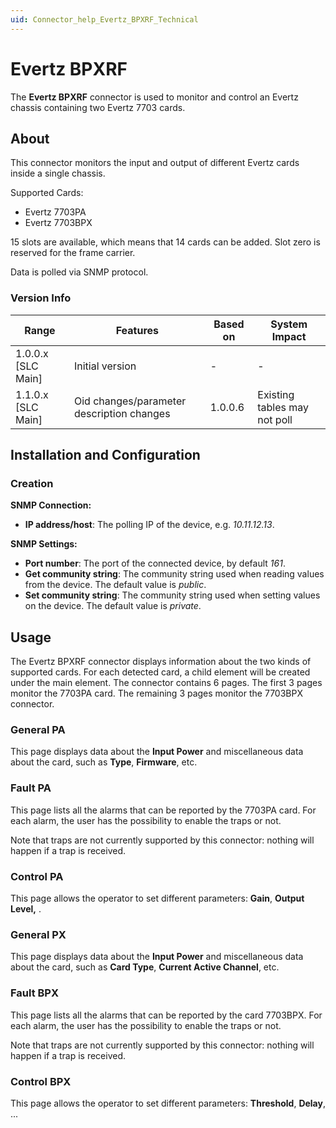 ```yaml
---
uid: Connector_help_Evertz_BPXRF_Technical
---
```


# Evertz BPXRF

The **Evertz BPXRF** connector is used to monitor and control an Evertz chassis containing two Evertz 7703 cards.

## About

This connector monitors the input and output of different Evertz cards inside a single chassis.

Supported Cards:

- Evertz 7703PA
- Evertz 7703BPX

15 slots are available, which means that 14 cards can be added. Slot zero is reserved for the frame carrier.

Data is polled via SNMP protocol.

### Version Info

| Range              | Features         | Based on | System Impact |
|--------------------|------------------|----------|---------------|
| 1.0.0.x [SLC Main] | Initial version  | -        | -             |
| 1.1.0.x [SLC Main] | Oid changes/parameter description changes      | 1.0.0.6  | Existing tables may not poll             |

## Installation and Configuration

### Creation

**SNMP Connection:**

- **IP address/host**: The polling IP of the device, e.g. *10.11.12.13*.

**SNMP Settings:**

- **Port number**: The port of the connected device, by default *161*.
- **Get community string**: The community string used when reading values from the device. The default value is *public*.
- **Set community string**: The community string used when setting values on the device. The default value is *private*.

## Usage

The Evertz BPXRF connector displays information about the two kinds of supported cards. For each detected card, a child element will be created under the main element.
The connector contains 6 pages. The first 3 pages monitor the 7703PA card. The remaining 3 pages monitor the 7703BPX connector.

### General PA

This page displays data about the **Input Power** and miscellaneous data about the card, such as **Type**, **Firmware**, etc.

### Fault PA

This page lists all the alarms that can be reported by the 7703PA card. For each alarm, the user has the possibility to enable the traps or not.

Note that traps are not currently supported by this connector: nothing will happen if a trap is received.

### Control PA

This page allows the operator to set different parameters: **Gain**, **Output** **Level,** .

### General PX

This page displays data about the **Input Power** and miscellaneous data about the card, such as **Card Type**, **Current Active Channel**, etc.

### Fault BPX

This page lists all the alarms that can be reported by the card 7703BPX. For each alarm, the user has the possibility to enable the traps or not.

Note that traps are not currently supported by this connector: nothing will happen if a trap is received.

### Control BPX

This page allows the operator to set different parameters: **Threshold**, **Delay**, ...
